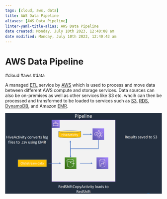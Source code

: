 ```yaml
---
tags: [cloud, aws, data]
title: AWS Data Pipeline
aliases: [AWS Data Pipeline]
linter-yaml-title-alias: AWS Data Pipeline
date created: Monday, July 10th 2023, 12:40:08 am
date modified: Monday, July 10th 2023, 12:40:43 am
---
```

# AWS Data Pipeline
#cloud #aws #data


A managed [ETL](Software%20Engineering/Datastores/Big%20Data/ETL.md) service by [AWS](Cloud%20Computing/AWS/AWS.md) which is used to process and move data between different AWS compute and storage services. Data sources can also be on-premises as well as other services like S3 etc. whcih can then be processed and transformed to be loaded to services such as [S3](Cloud%20Computing/AWS/Storage/S3.md), [RDS](Cloud%20Computing/AWS/Databases/RDS.md), [DynamoDB](Cloud%20Computing/AWS/Databases/DynamoDB.md), and Amazon [EMR](Cloud%20Computing/AWS/Databases/EMR.md).

![](Attachments/Pasted%20image%2020230325003636.png)